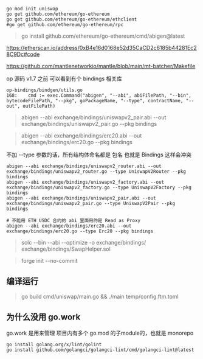 ```
go mod init uniswap
go get github.com/ethereum/go-ethereum
go get github.com/ethereum/go-ethereum/ethclient
#go get github.com/ethereum/go-ethereum/rpc
```

> go install github.com/ethereum/go-ethereum/cmd/abigen@latest

https://etherscan.io/address/0xB4e16d0168e52d35CaCD2c6185b44281Ec28C9Dc#code

https://github.com/mantlenetworkio/mantle/blob/main/mt-batcher/Makefile

op 源码 v1.7 之前 可以看到有个 bindings 相关库

```
op-bindings/bindgen/utils.go
168:    cmd := exec.Command("abigen", "--abi", abiFilePath, "--bin", bytecodeFilePath, "--pkg", goPackageName, "--type", contractName, "--out", outFilePath)
```

> abigen --abi exchange/bindings/uniswapv2_pair.abi --out exchange/bindings/uniswapv2_pair.go --pkg bindings

> abigen --abi exchange/bindings/erc20.abi --out exchange/bindings/erc20.go --pkg bindings

不加 --type 参数的话，所有结构体命名都是 包名 也就是 Bindings 这样会冲突

```
abigen --abi exchange/bindings/uniswapv2_router.abi --out exchange/bindings/uniswapv2_router.go --type UniswapV2Router --pkg bindings
abigen --abi exchange/bindings/uniswapv2_factory.abi --out exchange/bindings/uniswapv2_factory.go --type UniswapV2Factory --pkg bindings
abigen --abi exchange/bindings/uniswapv2_pair.abi --out exchange/bindings/uniswapv2_pair.go --type UniswapV2Pair --pkg bindings

# 不能用 ETH USDC 合约的 abi 里面用的是 Read as Proxy
abigen --abi exchange/bindings/erc20.abi --out exchange/bindings/erc20.go --type Erc20 --pkg bindings
```

> solc --bin --abi --optimize -o exchange/bindings/ exchange/bindings/SwapHelper.sol

> forge init --no-commit

## 编译运行

> go build cmd/uniswap/main.go && ./main temp/config.ftm.toml

## 为什么没用 go.work

go.work 是用来管理 项目内有多个 go.mod 的子module的，也就是 monorepo

```
go install golang.org/x/lint/golint
go install github.com/golangci/golangci-lint/cmd/golangci-lint@latest
```
